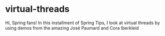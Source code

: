 # virtual-threads
Hi, Spring fans! In this installment of Spring Tips, I look at virtual threads by using demos from the amazing José Paumard and Cora Iberkleid

